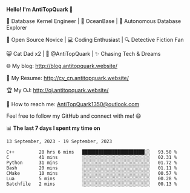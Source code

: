 
**Hello! I'm AntiTopQuark 👋**

🔧 Database Kernel Engineer | 🌊 OceanBase | 🤖 Autonomous Database Explorer

🌱 Open Source Novice | 💻 Coding Enthusiast | 🔍 Detective Fiction Fan

😸 Cat Dad x2 | 🎉 @AntiTopQuark | ✨ Chasing Tech & Dreams

🌐 My blog: http://blog.antitopquark.website/

📄 My Resume: http://cv_cn.antitopquark.website/

🏆 My OJ: http://oj.antitopquark.website/

📧 How to reach me: AntiTopQuark1350@outlook.com

Feel free to follow my GitHub and connect with me! 😄

📊 **The last 7 days I spent my time on** 

<!--START_SECTION:waka-->
```text
13 September, 2023 - 19 September, 2023

C++         28 hrs 6 mins   ███████████████████████░░   93.50 % 
C           41 mins         ░░░░░░░░░░░░░░░░░░░░░░░░░   02.31 % 
Python      31 mins         ░░░░░░░░░░░░░░░░░░░░░░░░░   01.72 % 
Bash        20 mins         ░░░░░░░░░░░░░░░░░░░░░░░░░   01.11 % 
CMake       10 mins         ░░░░░░░░░░░░░░░░░░░░░░░░░   00.57 % 
Lua         5 mins          ░░░░░░░░░░░░░░░░░░░░░░░░░   00.28 % 
Batchfile   2 mins          ░░░░░░░░░░░░░░░░░░░░░░░░░   00.13 %
```
<!--END_SECTION:waka-->


